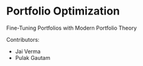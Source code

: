 # Portfolio Optimization
Fine-Tuning Portfolios with Modern Portfolio Theory

Contributors:
- Jai Verma 
- Pulak Gautam 
